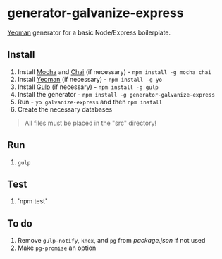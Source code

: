 # generator-galvanize-express

[Yeoman](http://yeoman.io) generator for a basic Node/Express boilerplate.

## Install

1. Install [Mocha](http://mochajs.org/) and [Chai](http://chaijs.com/) (if necessary) - `npm install -g mocha chai`
1. Install [Yeoman](http://yeoman.io) (if necessary) - `npm install -g yo`
1. Install [Gulp](http://gulpjs.com/) (if necessary) - `npm install -g gulp`
1. Install the generator - `npm install -g generator-galvanize-express`
1. Run - `yo galvanize-express` and then `npm install`
1. Create the necessary databases

> All files must be placed in the "src" directory!

## Run

1. `gulp`

## Test

1. 'npm test'

## To do

1. Remove `gulp-notify`, `knex`, and `pg` from *package.json* if not used
1. Make `pg-promise` an option
